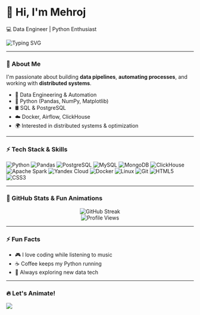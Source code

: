 # 👋 Hi, I'm Mehroj

💻 Data Engineer | Python Enthusiast  

<img src="https://readme-typing-svg.herokuapp.com?color=%23F75C7E&lines=Data+Engineer;Python+Enthusiast&center=true&width=500&height=50" alt="Typing SVG" />

---

### 🚀 About Me
I'm passionate about building **data pipelines**, **automating processes**, and working with **distributed systems**.  

- 🔧 Data Engineering & Automation  
- 🐍 Python (Pandas, NumPy, Matplotlib)  
- 🛢 SQL & PostgreSQL  
- ☁️ Docker, Airflow, ClickHouse  
- 🌍 Interested in distributed systems & optimization  

---

### ⚡ Tech Stack & Skills

![Python](https://img.shields.io/badge/Python-3776AB?style=for-the-badge&logo=python&logoColor=white) 
![Pandas](https://img.shields.io/badge/Pandas-150458?style=for-the-badge&logo=pandas&logoColor=white)
![PostgreSQL](https://img.shields.io/badge/PostgreSQL-316192?style=for-the-badge&logo=postgresql&logoColor=white) 
![MySQL](https://img.shields.io/badge/MySQL-005C84?style=for-the-badge&logo=mysql&logoColor=white) 
![MongoDB](https://img.shields.io/badge/MongoDB-47A248?style=for-the-badge&logo=mongodb&logoColor=white)
![ClickHouse](https://img.shields.io/badge/ClickHouse-FFCC01?style=for-the-badge&logo=clickhouse&logoColor=black) 
![Apache Spark](https://img.shields.io/badge/Apache_Spark-E25A1C?style=for-the-badge&logo=apachespark&logoColor=white) 
![Yandex Cloud](https://img.shields.io/badge/Yandex_Cloud-FF0000?style=for-the-badge&logo=yandex&logoColor=white)
![Docker](https://img.shields.io/badge/Docker-2496ED?style=for-the-badge&logo=docker&logoColor=white) 
![Linux](https://img.shields.io/badge/Linux-FCC624?style=for-the-badge&logo=linux&logoColor=black)
![Git](https://img.shields.io/badge/Git-F05032?style=for-the-badge&logo=git&logoColor=white)
![HTML5](https://img.shields.io/badge/HTML5-E34F26?style=for-the-badge&logo=html5&logoColor=white) 
![CSS3](https://img.shields.io/badge/CSS3-1572B6?style=for-the-badge&logo=css3&logoColor=white)

---

### 🌟 GitHub Stats & Fun Animations
<p align="center">
  <img src="https://github-readme-streak-stats.demolab.com?user=immehroj&theme=radical" alt="GitHub Streak" />
  <br>
  <img src="https://komarev.com/ghpvc/?username=immehroj&color=blueviolet" alt="Profile Views" />
</p>

---

### ⚡ Fun Facts
- 🎮 I love coding while listening to music  
- ☕ Coffee keeps my Python running  
- 🚀 Always exploring new data tech  

---

### 🔥 Let's Animate!
<img src="https://readme-typing-svg.herokuapp.com?font=Fira+Code&duration=4000&pause=1000&color=%23FF5733&center=true&width=600&lines=Building+Data+Pipelines;Automating+Processes;Learning+New+Tech" />
